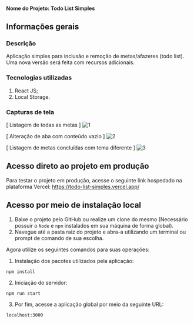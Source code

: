 #### Nome do Projeto: Todo List Simples

## Informações gerais

### Descrição

Aplicação simples para inclusão e remoção de metas/afazeres (todo list).
Uma nova versão será feita com recursos adicionais.

### Tecnologias utilizadas

1. React JS;
2. Local Storage.

### Capturas de tela

[ Listagem de todas as metas ]
![1](https://github.com/jeffreyalvr/todo-list-simples/assets/17326060/a9caebed-08ac-4f3a-a691-a8be2ed62119)

[ Alteração de aba com conteúdo vazio ]
![2](https://github.com/jeffreyalvr/todo-list-simples/assets/17326060/9cd16a6c-ad31-404e-961c-c57557203177)

[ Listagem de metas concluídas com tema diferente ]
![3](https://github.com/jeffreyalvr/todo-list-simples/assets/17326060/98c59118-b0aa-49f7-8de7-27963fdf404d)

## Acesso direto ao projeto em produção

Para testar o projeto em produção, acesse o seguinte link hospedado na plataforma Vercel:
https://todo-list-simples.vercel.app/

## Acesso por meio de instalação local

1. Baixe o projeto pelo GitHub ou realize um clone do mesmo (Necessário possuir o `Node` e `npm` instalados em sua máquina de forma global).
2. Navegue até a pasta raiz do projeto e abra-a utilizando um terminal ou prompt de comando de sua escolha.

Agora utilize os seguintes comandos para suas operações:

1. Instalação dos pacotes utilizados pela aplicação:

`npm install`

2. Iniciação do servidor:

`npm run start`

3. Por fim, acesse a aplicação global por meio da seguinte URL:

`localhost:3000`
